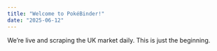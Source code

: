 ```yaml
---
title: "Welcome to PokéBinder!"
date: "2025-06-12"
---
```


We’re live and scraping the UK market daily. This is just the beginning.
